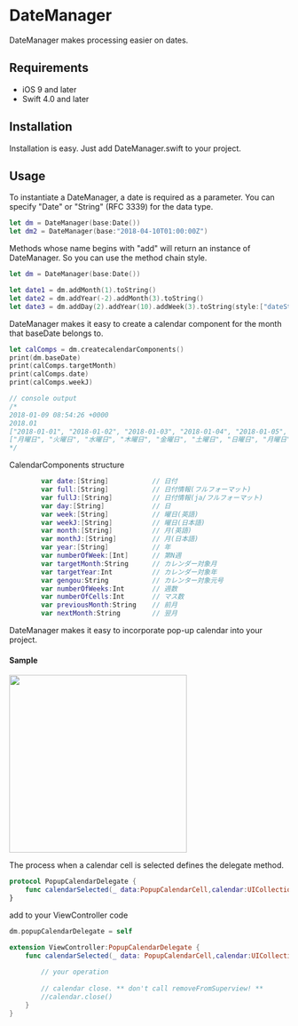 # DateManager

DateManager makes processing easier on dates.

## Requirements
- iOS 9 and later 
- Swift 4.0 and later


## Installation
Installation is easy. Just add DateManager.swift to your project.

## Usage
To instantiate a DateManager, a date is required as a parameter.
You can specify "Date" or "String" (RFC 3339) for the data type.
```swift
let dm = DateManager(base:Date())
let dm2 = DateManager(base:"2018-04-10T01:00:00Z")
```

Methods whose name begins with "add" will return an instance of DateManager. So you can use the method chain style.
```swift
let dm = DateManager(base:Date())

let date1 = dm.addMonth(1).toString()
let date2 = dm.addYear(-2).addMonth(3).toString()
let date3 = dm.addDay(2).addYear(10).addWeek(3).toString(style:["dateStyle":.full])
```

DateManager makes it easy to create a calendar component for the month that baseDate belongs to.
```swift
let calComps = dm.createcalendarComponents()
print(dm.baseDate)
print(calComps.targetMonth)
print(calComps.date)
print(calComps.weekJ)

// console output
/*
2018-01-09 08:54:26 +0000
2018.01
["2018-01-01", "2018-01-02", "2018-01-03", "2018-01-04", "2018-01-05", "2018-01-06", "2018-01-07", "2018-01-08", "2018-01-09", "2018-01-10", "2018-01-11", "2018-01-12", "2018-01-13", "2018-01-14", "2018-01-15", "2018-01-16", "2018-01-17", "2018-01-18", "2018-01-19", "2018-01-20", "2018-01-21", "2018-01-22", "2018-01-23", "2018-01-24", "2018-01-25", "2018-01-26", "2018-01-27", "2018-01-28", "2018-01-29", "2018-01-30", "2018-01-31", "2018-02-01", "2018-02-02", "2018-02-03", "2018-02-04"]
["月曜日", "火曜日", "水曜日", "木曜日", "金曜日", "土曜日", "日曜日", "月曜日", "火曜日", "水曜日", "木曜日", "金曜日", "土曜日", "日曜日", "月曜日", "火曜日", "水曜日", "木曜日", "金曜日", "土曜日", "日曜日", "月曜日", "火曜日", "水曜日", "木曜日", "金曜日", "土曜日", "日曜日", "月曜日", "火曜日", "水曜日", "木曜日", "金曜日", "土曜日", "日曜日"]
*/
```
CalendarComponents structure
```swift
        var date:[String]           // 日付
        var full:[String]           // 日付情報(フルフォーマット)
        var fullJ:[String]          // 日付情報(ja/フルフォーマット)
        var day:[String]            // 日
        var week:[String]           // 曜日(英語)
        var weekJ:[String]          // 曜日(日本語)
        var month:[String]          // 月(英語)
        var monthJ:[String]         // 月(日本語)
        var year:[String]           // 年
        var numberOfWeek:[Int]      // 第N週
        var targetMonth:String      // カレンダー対象月
        var targetYear:Int          // カレンダー対象年
        var gengou:String           // カレンター対象元号
        var numberOfWeeks:Int       // 週数
        var numberOfCells:Int       // マス数
        var previousMonth:String    // 前月
        var nextMonth:String        // 翌月
```


DateManager makes it easy to incorporate pop-up calendar into your project.
#### Sample
<img src="https://user-images.githubusercontent.com/13625204/34709402-72ad1064-f55a-11e7-8d6b-57341d5f49ab.png" width="320px"/>


The process when a calendar cell is selected defines the delegate method.

```swift
protocol PopupCalendarDelegate {
    func calendarSelected(_ data:PopupCalendarCell,calendar:UICollectionView)
}
```

add to your ViewController code
```swift
dm.popupCalendarDelegate = self
```
```swift
extension ViewController:PopupCalendarDelegate {
    func calendarSelected(_ data: PopupCalendarCell,calendar:UICollectionView) {
        
        // your operation
        
        // calendar close. ** don't call removeFromSuperview! **
        //calendar.close()
    }
}
```



